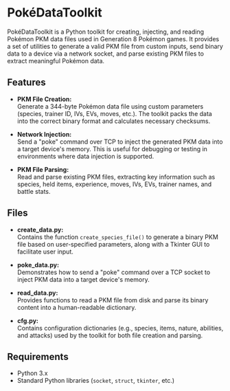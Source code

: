 # PokéDataToolkit

PokéDataToolkit is a Python toolkit for creating, injecting, and reading Pokémon PKM data files used in Generation 8 Pokémon games. It provides a set of utilities to generate a valid PKM file from custom inputs, send binary data to a device via a network socket, and parse existing PKM files to extract meaningful Pokémon data.

## Features

- **PKM File Creation:**  
  Generate a 344-byte Pokémon data file using custom parameters (species, trainer ID, IVs, EVs, moves, etc.). The toolkit packs the data into the correct binary format and calculates necessary checksums.

- **Network Injection:**  
  Send a "poke" command over TCP to inject the generated PKM data into a target device's memory. This is useful for debugging or testing in environments where data injection is supported.

- **PKM File Parsing:**  
  Read and parse existing PKM files, extracting key information such as species, held items, experience, moves, IVs, EVs, trainer names, and battle stats.

## Files

- **create_data.py:**  
  Contains the function `create_species_file()` to generate a binary PKM file based on user-specified parameters, along with a Tkinter GUI to facilitate user input.

- **poke_data.py:**  
  Demonstrates how to send a "poke" command over a TCP socket to inject PKM data into a target device's memory.

- **read_data.py:**  
  Provides functions to read a PKM file from disk and parse its binary content into a human-readable dictionary.

- **cfg.py:**  
  Contains configuration dictionaries (e.g., species, items, nature, abilities, and attacks) used by the toolkit for both file creation and parsing.

## Requirements

- Python 3.x
- Standard Python libraries (`socket`, `struct`, `tkinter`, etc.)
